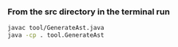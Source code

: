 ### From the src directory in the terminal run
```bash
javac tool/GenerateAst.java
java -cp . tool.GenerateAst
```